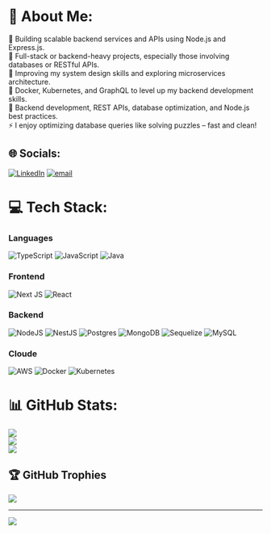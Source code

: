 # 💫 About Me:
🔭 Building scalable backend services and APIs using Node.js and Express.js.<br>👯 Full-stack or backend-heavy projects, especially those involving databases or RESTful APIs.<br>🤝 Improving my system design skills and exploring microservices architecture.<br>🌱 Docker, Kubernetes, and GraphQL to level up my backend development skills.<br>💬 Backend development, REST APIs, database optimization, and Node.js best practices.<br>⚡ I enjoy optimizing database queries like solving puzzles – fast and clean!


## 🌐 Socials:
[![LinkedIn](https://img.shields.io/badge/LinkedIn-%230077B5.svg?logo=linkedin&logoColor=white)](https://linkedin.com/in/https://www.linkedin.com/in/krunaldevganiya02/) [![email](https://img.shields.io/badge/Email-D14836?logo=gmail&logoColor=white)](mailto:krunaldevganiya02@gmail.com) 

# 💻 Tech Stack:
### Languages
![TypeScript](https://img.shields.io/badge/typescript-%23007ACC.svg?style=for-the-badge&logo=typescript&logoColor=white) 
![JavaScript](https://img.shields.io/badge/javascript-%23323330.svg?style=for-the-badge&logo=javascript&logoColor=%23F7DF1E) 
![Java](https://img.shields.io/badge/java-%23ED8B00.svg?style=for-the-badge&logo=openjdk&logoColor=white) 
### Frontend
![Next JS](https://img.shields.io/badge/Next-black?style=for-the-badge&logo=next.js&logoColor=white) 
![React](https://img.shields.io/badge/react-%2320232a.svg?style=for-the-badge&logo=react&logoColor=%2361DAFB) 
### Backend
![NodeJS](https://img.shields.io/badge/node.js-6DA55F?style=for-the-badge&logo=node.js&logoColor=white) 
![NestJS](https://img.shields.io/badge/nestjs-%23E0234E.svg?style=for-the-badge&logo=nestjs&logoColor=white) 
![Postgres](https://img.shields.io/badge/postgres-%23316192.svg?style=for-the-badge&logo=postgresql&logoColor=white) 
![MongoDB](https://img.shields.io/badge/MongoDB-%234ea94b.svg?style=for-the-badge&logo=mongodb&logoColor=white) 
![Sequelize](https://img.shields.io/badge/Sequelize-52B0E7?style=for-the-badge&logo=Sequelize&logoColor=white) 
![MySQL](https://img.shields.io/badge/mysql-4479A1.svg?style=for-the-badge&logo=mysql&logoColor=white) 
### Cloude
![AWS](https://img.shields.io/badge/AWS-%23FF9900.svg?style=for-the-badge&logo=amazon-aws&logoColor=white) 
![Docker](https://img.shields.io/badge/docker-%230db7ed.svg?style=for-the-badge&logo=docker&logoColor=white) 
![Kubernetes](https://img.shields.io/badge/kubernetes-%23326ce5.svg?style=for-the-badge&logo=kubernetes&logoColor=white)

# 📊 GitHub Stats:
![](https://github-readme-stats.vercel.app/api?username=KrunalDevganiya02&theme=dark&hide_border=false&include_all_commits=true&count_private=true)<br/>
![](https://nirzak-streak-stats.vercel.app/?user=KrunalDevganiya02&theme=dark&hide_border=false)<br/>
![](https://github-readme-stats.vercel.app/api/top-langs/?username=KrunalDevganiya02&theme=dark&hide_border=false&include_all_commits=true&count_private=true&layout=compact)

## 🏆 GitHub Trophies
![](https://github-profile-trophy.vercel.app/?username=KrunalDevganiya02&theme=radical&no-frame=false&no-bg=false&margin-w=4)

---
[![](https://visitcount.itsvg.in/api?id=KrunalDevganiya02&icon=0&color=0)](https://visitcount.itsvg.in)

<!-- Proudly created with GPRM ( https://gprm.itsvg.in ) -->
